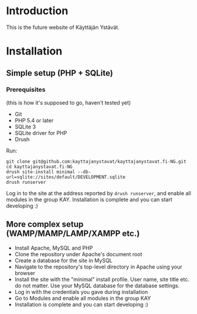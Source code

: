 # Introduction

This is the future website of Käyttäjän Ystävät.

# Installation

## Simple setup (PHP + SQLite)

### Prerequisites

(this is how it's supposed to go, haven't tested yet)

- Git
- PHP 5.4 or later
- SQLite 3
- SQLite driver for PHP
- Drush

Run:

	git clone git@github.com:kayttajanystavat/kayttajanystavat.fi-NG.git
	cd kayttajanystavat.fi-NG
	drush site-install minimal --db-url=sqlite://sites/default/DEVELOPMENT.sqlite
	drush runserver

Log in to the site at the address reported by `drush runserver`, and enable all modules in the group KAY. Installation is complete and you can start developing :)

## More complex setup (WAMP/MAMP/LAMP/XAMPP etc.)

- Install Apache, MySQL and PHP
- Clone the repository under Apache's document root
- Create a database for the site in MySQL
- Navigate to the repository's top-level directory in Apache using your browser
- Install the site with the "minimal" install profile. User name, site title etc. do not matter. Use your MySQL database for the database settings.
- Log in with the credentials you gave during installation
- Go to Modules and enable all modules in the group KAY
- Installation is complete and you can start developing :)